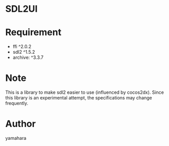 SDL2UI
====

# Requirement

* ffi ^2.0.2
* sdl2 ^1.5.2
* archive: ^3.3.7

# Note

This is a library to make sdl2 easier to use (influenced by cocos2dx).
Since this library is an experimental attempt, the specifications may change frequently.

# Author

yamahara
